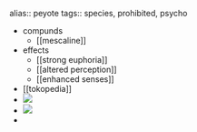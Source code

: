 alias:: peyote
tags:: species, prohibited, psycho

- compunds
	- [[mescaline]]
- effects
	- [[strong euphoria]]
	- [[altered perception]]
	- [[enhanced senses]]
- [[tokopedia]]
- ![](https://peach-geographical-bat-397.mypinata.cloud/ipfs/QmeyEQjcuukrjjapHbMUGPuaP6Zh7Gq1BFTr3mePDgkVYD)
- ![](https://peach-geographical-bat-397.mypinata.cloud/ipfs/QmU6WE28BMXr2kNCM83V4D9RrMop6uvV8sRpsV9g9Ho2S8)
-